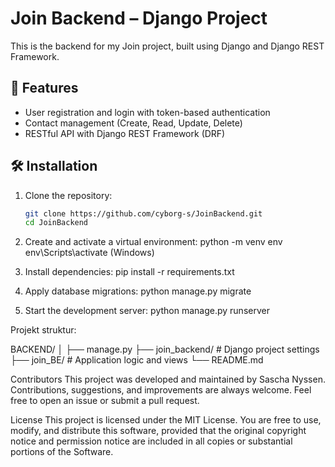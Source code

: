 # Join Backend – Django Project

This is the backend for my Join project, built using Django and Django REST Framework.

## 🚀 Features

- User registration and login with token-based authentication
- Contact management (Create, Read, Update, Delete)
- RESTful API with Django REST Framework (DRF)

## 🛠 Installation

1. Clone the repository:
    ```bash
    git clone https://github.com/cyborg-s/JoinBackend.git
    cd JoinBackend

2. Create and activate a virtual environment:
    python -m venv env
    env\Scripts\activate (Windows)

3. Install dependencies:
    pip install -r requirements.txt

4. Apply database migrations:
    python manage.py migrate

5. Start the development server:
    python manage.py runserver



Projekt struktur:

BACKEND/
│
├── manage.py
├── join_backend/       # Django project settings
├── join_BE/            # Application logic and views
└── README.md





Contributors
This project was developed and maintained by Sascha Nyssen.
Contributions, suggestions, and improvements are always welcome. Feel free to open an issue or submit a pull request.


License
This project is licensed under the MIT License.
You are free to use, modify, and distribute this software, provided that the original copyright notice and permission notice are included 
in all copies or substantial portions of the Software.